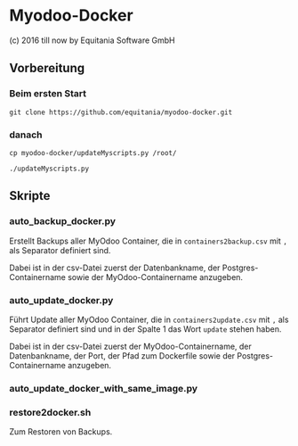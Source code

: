 # Myodoo-Docker
(c) 2016 till now by Equitania Software GmbH

## Vorbereitung

### Beim ersten Start

`git clone https://github.com/equitania/myodoo-docker.git`

### danach

`cp myodoo-docker/updateMyscripts.py /root/`

`./updateMyscripts.py`

## Skripte

### auto_backup_docker.py

Erstellt Backups aller MyOdoo Container, die in `containers2backup.csv` mit `,` als Separator definiert sind.

Dabei ist in der csv-Datei zuerst der Datenbankname, der Postgres-Containername sowie der MyOdoo-Containername anzugeben.  


### auto_update_docker.py

Führt Update aller MyOdoo Container, die in `containers2update.csv` mit `,` als Separator definiert sind und in der Spalte 1 das Wort `update` stehen haben.

Dabei ist in der csv-Datei zuerst der MyOdoo-Containername, der Datenbankname, der Port, der Pfad zum Dockerfile sowie der Postgres-Containername anzugeben.  

### auto_update_docker_with_same_image.py


### restore2docker.sh

Zum Restoren von Backups.
